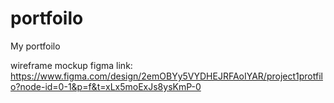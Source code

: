 # portfoilo
My portfoilo

wireframe mockup figma link:
https://www.figma.com/design/2emOBYy5VYDHEJRFAoIYAR/project1protfilo?node-id=0-1&p=f&t=xLx5moExJs8ysKmP-0
